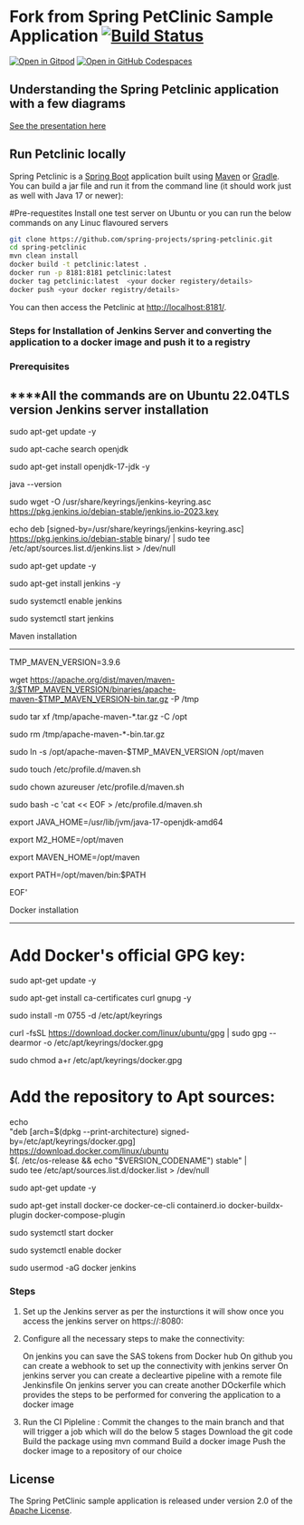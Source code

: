 # Fork from Spring PetClinic Sample Application [![Build Status](https://github.com/spring-projects/spring-petclinic/actions/workflows/maven-build.yml/badge.svg)](https://github.com/spring-projects/spring-petclinic/actions/workflows/maven-build.yml)

[![Open in Gitpod](https://gitpod.io/button/open-in-gitpod.svg)](https://gitpod.io/#https://github.com/spring-projects/spring-petclinic) [![Open in GitHub Codespaces](https://github.com/codespaces/badge.svg)](https://github.com/codespaces/new?hide_repo_select=true&ref=main&repo=7517918)

## Understanding the Spring Petclinic application with a few diagrams

[See the presentation here](https://speakerdeck.com/michaelisvy/spring-petclinic-sample-application)

## Run Petclinic locally

Spring Petclinic is a [Spring Boot](https://spring.io/guides/gs/spring-boot) application built using [Maven](https://spring.io/guides/gs/maven/) or [Gradle](https://spring.io/guides/gs/gradle/). You can build a jar file and run it from the command line (it should work just as well with Java 17 or newer):

#Pre-requestites
Install one test server on Ubuntu or you can run the below commands on any Linuc flavoured servers 

```bash
git clone https://github.com/spring-projects/spring-petclinic.git
cd spring-petclinic
mvn clean install
docker build -t petclinic:latest .
docker run -p 8181:8181 petclinic:latest
docker tag petclinic:latest  <your docker registery/details>
docker push <your docker registry/details>
```

You can then access the Petclinic at <http://localhost:8181/>.

### Steps for Installation of Jenkins Server and converting the application to a docker image and push it to a registry
### Prerequisites
****All the commands are on Ubuntu 22.04TLS version
Jenkins server installation
----------------------------
sudo apt-get update -y

sudo apt-cache search openjdk

sudo apt-get install openjdk-17-jdk -y

java --version

sudo wget -O /usr/share/keyrings/jenkins-keyring.asc \
  https://pkg.jenkins.io/debian-stable/jenkins.io-2023.key
  
echo deb [signed-by=/usr/share/keyrings/jenkins-keyring.asc] \
  https://pkg.jenkins.io/debian-stable binary/ | sudo tee \
  /etc/apt/sources.list.d/jenkins.list > /dev/null
  
sudo apt-get update -y

sudo apt-get install jenkins -y

sudo systemctl enable jenkins

sudo systemctl start jenkins


Maven installation

-------------------

TMP_MAVEN_VERSION=3.9.6

wget https://apache.org/dist/maven/maven-3/$TMP_MAVEN_VERSION/binaries/apache-maven-$TMP_MAVEN_VERSION-bin.tar.gz -P /tmp

sudo tar xf /tmp/apache-maven-*.tar.gz -C /opt

sudo rm /tmp/apache-maven-*-bin.tar.gz

sudo ln -s /opt/apache-maven-$TMP_MAVEN_VERSION /opt/maven

sudo touch /etc/profile.d/maven.sh

sudo chown azureuser /etc/profile.d/maven.sh

sudo bash -c 'cat << EOF > /etc/profile.d/maven.sh

export JAVA_HOME=/usr/lib/jvm/java-17-openjdk-amd64

export M2_HOME=/opt/maven

export MAVEN_HOME=/opt/maven

export PATH=/opt/maven/bin:$PATH

EOF'

Docker installation

-------------------

# Add Docker's official GPG key:

sudo apt-get update -y

sudo apt-get install ca-certificates curl gnupg -y

sudo install -m 0755 -d /etc/apt/keyrings

curl -fsSL https://download.docker.com/linux/ubuntu/gpg | sudo gpg --dearmor -o /etc/apt/keyrings/docker.gpg

sudo chmod a+r /etc/apt/keyrings/docker.gpg


# Add the repository to Apt sources:

echo \
  "deb [arch=$(dpkg --print-architecture) signed-by=/etc/apt/keyrings/docker.gpg] https://download.docker.com/linux/ubuntu \
  $(. /etc/os-release && echo "$VERSION_CODENAME") stable" | \
  sudo tee /etc/apt/sources.list.d/docker.list > /dev/null
  
sudo apt-get update -y

sudo apt-get install docker-ce docker-ce-cli containerd.io docker-buildx-plugin docker-compose-plugin


sudo systemctl start docker

sudo systemctl enable docker

sudo usermod -aG docker jenkins



### Steps

1. Set up the Jenkins server as per the insturctions it will show once you access the jenkins server on https://<public IP>:8080:


2. Configure all the necessary steps to make the connectivity:

    On jenkins you can save the SAS tokens from Docker hub
    On github you can create a webhook to set up the connectivity with jenkins server
    On jenkins server you can create a decleartive pipeline with a remote file Jenkinsfile
    On jenkins server you can create another DOckerfile which provides the steps to be performed for convering the application to a docker image

3. Run the CI Pipleline :
    Commit the changes to the main branch and that will trigger a job which will do the below 5 stages
    Download the git code
    Build the package using mvn command
    Build a docker image
    Push the docker image to a repository of our choice

## License

The Spring PetClinic sample application is released under version 2.0 of the [Apache License](https://www.apache.org/licenses/LICENSE-2.0).
